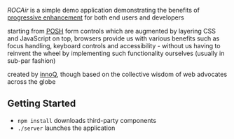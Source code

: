*ROCAir* is a simple demo application demonstrating the benefits of
[progressive enhancement](https://www.gov.uk/service-manual/making-software/progressive-enhancement)
for both end users and developers

starting from
[<abbr title="Plain Old Semantic HTML">POSH</abbr>](http://microformats.org/wiki/posh)
form controls which are augmented by layering CSS and JavaScript on top,
browsers provide us with various benefits such as focus handling, keyboard
controls and accessibility - without us having to reinvent the wheel by
implementing such functionality ourselves (usually in sub-par fashion)

created by [innoQ](https://www.innoq.com), though based on the collective
wisdom of web advocates across the globe


Getting Started
---------------

* `npm install` downloads third-party components
* `./server` launches the application
